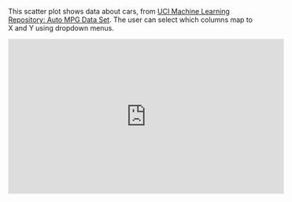 This scatter plot shows data about cars, from [UCI Machine Learning Repository: Auto MPG Data Set](http://mlr.cs.umass.edu/ml/datasets/Auto+MPG). The user can select which columns map to X and Y using dropdown menus.

<iframe width="560" height="315" src="https://www.youtube.com/embed/MjjYLbShFi8?rel=0" frameborder="0" allow="autoplay; encrypted-media" allowfullscreen></iframe>